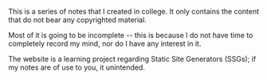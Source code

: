 This is a series of notes that I created in college. It only contains the content that do not bear any copyrighted material.

Most of it is going to be incomplete -- this is because I do not have time to completely record my mind, nor do I have any interest in it.

The website is a learning project regarding Static Site Generators (SSGs); if my notes are of use to you, it unintended.